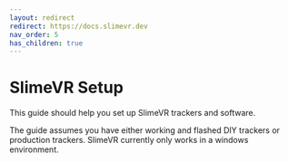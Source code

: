 ```yaml
---
layout: redirect
redirect: https://docs.slimevr.dev
nav_order: 5
has_children: true
---
```


# SlimeVR Setup

This guide should help you set up SlimeVR trackers and software.

The guide assumes you have either working and flashed DIY trackers or production trackers. SlimeVR currently only works in a windows environment.
